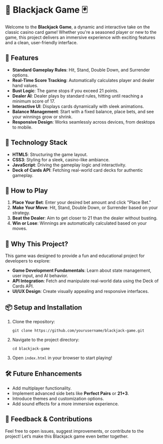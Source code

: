 # 🎲 Blackjack Game 🃏

Welcome to the **Blackjack Game**, a dynamic and interactive take on the classic casino card game! Whether you're a seasoned player or new to the game, this project delivers an immersive experience with exciting features and a clean, user-friendly interface.

## 📝 Features
- **Standard Gameplay Rules**: Hit, Stand, Double Down, and Surrender options.
- **Real-Time Score Tracking**: Automatically calculates player and dealer hand values.
- **Bust Logic**: The game stops if you exceed 21 points.
- **Dealer AI**: Dealer plays by standard rules, hitting until reaching a minimum score of 17.
- **Interactive UI**: Displays cards dynamically with sleek animations.
- **Balance Management**: Start with a fixed balance, place bets, and see your winnings grow or shrink.
- **Responsive Design**: Works seamlessly across devices, from desktops to mobile.

## 🔧 Technology Stack
- **HTML5**: Structuring the game layout.
- **CSS3**: Styling for a sleek, casino-like ambiance.
- **JavaScript**: Driving the gameplay logic and interactivity.
- **Deck of Cards API**: Fetching real-world card decks for authentic gameplay.

## 🚀 How to Play
1. **Place Your Bet**: Enter your desired bet amount and click "Place Bet."
2. **Make Your Move**: Hit, Stand, Double Down, or Surrender based on your strategy.
3. **Beat the Dealer**: Aim to get closer to 21 than the dealer without busting.
4. **Win or Lose**: Winnings are automatically calculated based on your moves.

## 🌟 Why This Project?
This game was designed to provide a fun and educational project for developers to explore:
- **Game Development Fundamentals**: Learn about state management, user input, and AI behavior.
- **API Integration**: Fetch and manipulate real-world data using the Deck of Cards API.
- **UI/UX Design**: Create visually appealing and responsive interfaces.

## 📦 Setup and Installation
1. Clone the repository:
   ```
   git clone https://github.com/yourusername/blackjack-game.git
   ```
2. Navigate to the project directory:
   ```
   cd blackjack-game
   ```
3. Open `index.html` in your browser to start playing!

## 🛠 Future Enhancements
- Add multiplayer functionality.
- Implement advanced side bets like **Perfect Pairs** or **21+3**.
- Introduce themes and customization options.
- Add sound effects for a more immersive experience.

## 💬 Feedback & Contributions
Feel free to open issues, suggest improvements, or contribute to the project! Let’s make this Blackjack game even better together.
